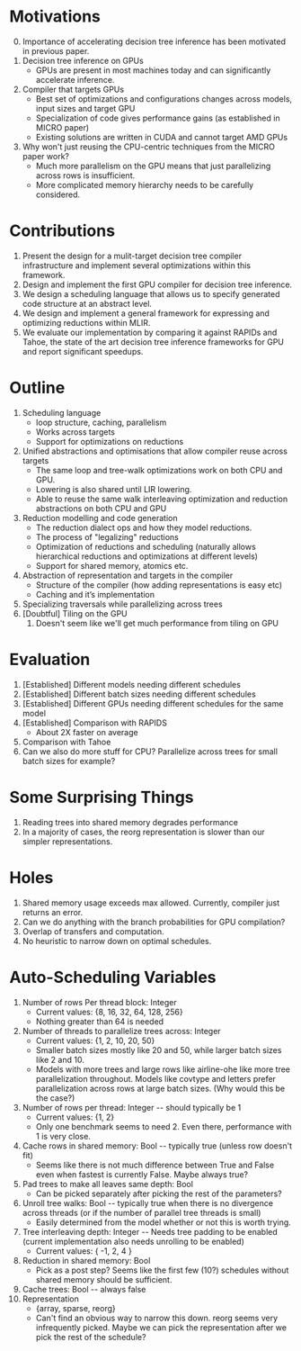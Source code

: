 # Motivations
0. Importance of accelerating decision tree inference has been motivated in previous paper.
1. Decision tree inference on GPUs
    * GPUs are present in most machines today and can significantly accelerate inference.
2. Compiler that targets GPUs
    * Best set of optimizations and configurations changes across models, input sizes and target GPU
    * Specialization of code gives performance gains (as established in MICRO paper)
    * Existing solutions are written in CUDA and cannot target AMD GPUs
3. Why won't just reusing the CPU-centric techniques from the MICRO paper work?
    * Much more parallelism on the GPU means that just parallelizing across rows is insufficient.
    * More complicated memory hierarchy needs to be carefully considered.

# Contributions
1. Present the design for a mulit-target decision tree compiler infrastructure and implement several optimizations within this framework.
2. Design and implement the first GPU compiler for decision tree inference.
3. We design a scheduling language that allows us to specify generated code structure at an abstract level. 
4. We design and implement a general framework for expressing and optimizing reductions within MLIR.
5. We evaluate our implementation by comparing it against RAPIDs and Tahoe, the state of the art decision tree inference frameworks for GPU and report significant speedups.

# Outline
1. Scheduling language
    * loop structure, caching, parallelism
    * Works across targets
    * Support for optimizations on reductions
2. Unified abstractions and optimisations that allow compiler reuse across targets
    * The same loop and tree-walk optimizations work on both CPU and GPU.
    * Lowering is also shared until LIR lowering.
    * Able to reuse the same walk interleaving optimization and reduction abstractions on both CPU and GPU
3. Reduction modelling and code generation
    * The reduction dialect ops and how they model reductions.
    * The process of "legalizing" reductions
    * Optimization of reductions and scheduling (naturally allows hierarchical reductions and optimizations at different levels)
    * Support for shared memory, atomics etc.
4. Abstraction of representation and targets in the compiler
    * Structure of the compiler (how adding representations is easy etc)
    * Caching and it’s implementation
5. Specializing traversals while parallelizing across trees
6. [Doubtful] Tiling on the GPU
    1. Doesn't seem like we'll get much performance from tiling on GPU  

# Evaluation
1. [Established] Different models needing different schedules
2. [Established] Different batch sizes needing different schedules
3. [Established] Different GPUs needing different schedules for the same model
4. [Established] Comparison with RAPIDS
    * About 2X faster on average
5. Comparison with Tahoe
6. Can we also do more stuff for CPU? Parallelize across trees for small batch sizes for example?

# Some Surprising Things
1. Reading trees into shared memory degrades performance
2. In a majority of cases, the reorg representation is slower than our simpler representations.

# Holes
1. Shared memory usage exceeds max allowed. Currently, compiler just returns an error.
2. Can we do anything with the branch probabilities for GPU compilation?
3. Overlap of transfers and computation.
4. No heuristic to narrow down on optimal schedules.

# Auto-Scheduling Variables
1. Number of rows Per thread block: Integer
    * Current values: {8, 16, 32, 64, 128, 256}
    * Nothing greater than 64 is needed
2. Number of threads to parallelize trees across: Integer
    * Current values: {1, 2, 10, 20, 50}
    * Smaller batch sizes mostly like 20 and 50, while larger batch sizes like 2 and 10. 
    * Models with more trees and large rows like airline-ohe like more tree parallelization throughout. Models like covtype and letters prefer parallelization across rows at large batch sizes. (Why would this be the case?)
3. Number of rows per thread: Integer -- should typically be 1
    * Current values: {1, 2}
    * Only one benchmark seems to need 2. Even there, performance with 1 is very close.
4. Cache rows in shared memory: Bool -- typically true (unless row doesn't fit)
    * Seems like there is not much difference between True and False even when fastest is currently False. Maybe always true?
5. Pad trees to make all leaves same depth: Bool
    * Can be picked separately after picking the rest of the parameters?
6. Unroll tree walks: Bool -- typically true when there is no divergence across threads (or if the number of parallel tree threads is small)
    * Easily determined from the model whether or not this is worth trying.
7. Tree interleaving depth: Integer -- Needs tree padding to be enabled (current implementation also needs unrolling to be enabled)
    * Current values: { -1, 2, 4 }
8. Reduction in shared memory: Bool
    * Pick as a post step? Seems like the first few (10?) schedules without shared memory should be sufficient.
9. Cache trees: Bool -- always false
10. Representation
    * {array, sparse, reorg}
    * Can't find an obvious way to narrow this down. reorg seems very infrequently picked. Maybe we can pick the representation after we pick the rest of the schedule?